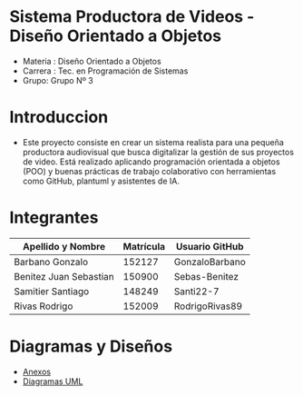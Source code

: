 # Sistema Productora de Videos - Diseño Orientado a Objetos

- Materia : Diseño Orientado a Objetos
- Carrera : Tec. en Programación de Sistemas
- Grupo: Grupo Nº 3

# Introduccion

- Este proyecto consiste en crear un sistema realista para una pequeña productora audiovisual que busca digitalizar la
  gestión de sus proyectos de video. Está realizado aplicando programación orientada a objetos (POO) y buenas prácticas
  de trabajo colaborativo con herramientas como GitHub, plantuml y asistentes de IA.

# Integrantes

| **Apellido y Nombre**  | **Matrícula** | **Usuario GitHub** |
| ---------------------- | ------------- | ------------------ |
| Barbano Gonzalo        | 152127        | GonzaloBarbano     |
| Benitez Juan Sebastian | 150900        | Sebas-Benitez      |
| Samitier Santiago      | 148249        | Santi22-7          |
| Rivas Rodrigo          | 152009        | RodrigoRivas89     |

# Diagramas y Diseños

- [Anexos](anexos/anexos.md)
- [Diagramas UML](diagramas/diagramasUML.md)
